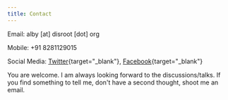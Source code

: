 ```yaml
---
title: Contact
---
```


Email:  alby [at] disroot [dot] org

Mobile: +91 8281129015

Social Media:
[Twitter](Https://twitter.com/albertshaji1998){target="_blank"},
[Facebook](Https://facebook.com/albertshaji1998){target="_blank"}

You are welcome. I am always looking forward to the discussions/talks. If you find something to tell me, don't have a second thought, shoot me an email.
